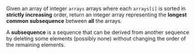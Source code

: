 Given an array of integer `arrays` arrays where each `arrays[i]` is sorted in **strictly increasing** order, return an integer array representing the **longest common subsequence** between **all** the arrays.

A **subsequence** is a sequence that can be derived from another sequence by deleting some elements (possibly none) without changing the order of the remaining elements.